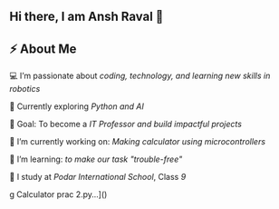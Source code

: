 ## Hi there, I am Ansh Raval 👋 
## ⚡ About Me
💻 I’m passionate about *coding, technology, and learning new skills in robotics* 

🌱 Currently exploring *Python and AI* 

🎯 Goal: To become a *IT Professor and build impactful projects*  

🔭 I’m currently working on: *Making calculator using  microcontrollers*  

🌱 I’m learning: *to make our task "trouble-free"*  

🏫 I study at *Podar International School*, Class *9*











g Calculator prac 2.py…]()

            
